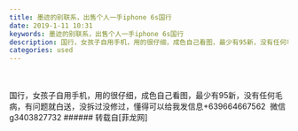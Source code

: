 ```yaml
---
title: 墨迹的别联系，出售个人一手iphone 6s国行
date: 2019-1-11 10:31
keywords: 墨迹的别联系，出售个人一手iphone 6s国行
description: 国行，女孩子自用手机，用的很仔细，成色自己看图，最少有95新，没有任何毛病，有问题就白送，没拆过没修过，懂得可以给我发信息+639664667562  微信g3403827732
categories: used
---
```

<td class="t_f" id="postmessage_2664545">

<br/>
<br/>
国行，女孩子自用手机，用的很仔细，成色自己看图，最少有95新，没有任何毛病，有问题就白送，没拆过没修过，懂得可以给我发信息+639664667562  微信g3403827732</td>
###### 转载自[菲龙网]
